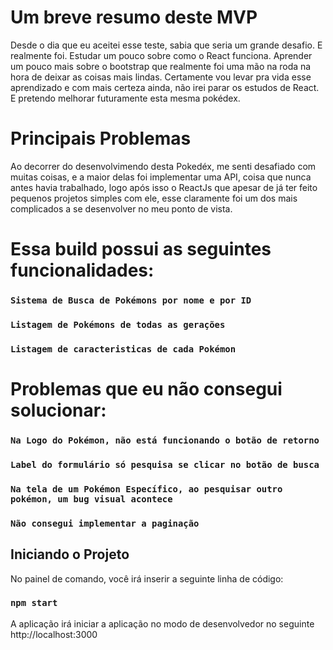# Um breve resumo deste MVP

Desde o dia que eu aceitei esse teste, sabia que seria um grande desafio. E realmente foi. Estudar um pouco sobre como o React funciona. Aprender um pouco mais sobre o bootstrap que realmente foi uma mão na roda na hora de deixar as coisas mais lindas. Certamente vou levar pra vida esse aprendizado e com mais certeza ainda, não irei parar os estudos de React. E pretendo melhorar futuramente esta mesma pokédex.

# Principais Problemas

Ao decorrer do desenvolvimendo desta Pokedéx, me senti desafiado com muitas coisas, e a maior delas foi implementar uma API, coisa que nunca antes havia trabalhado, logo após isso o ReactJs que apesar de já ter feito pequenos projetos simples com ele, esse claramente foi um dos mais complicados a se desenvolver no meu ponto de vista.

# Essa build possui as seguintes funcionalidades:
### `Sistema de Busca de Pokémons por nome e por ID`
### `Listagem de Pokémons de todas as gerações`
### `Listagem de caracteristicas de cada Pokémon`

# Problemas que eu não consegui solucionar:
### `Na Logo do Pokémon, não está funcionando o botão de retorno`
### `Label do formulário só pesquisa se clicar no botão de busca`
### `Na tela de um Pokémon Específico, ao pesquisar outro pokémon, um bug visual acontece`
### `Não consegui implementar a paginação`

## Iniciando o Projeto

No painel de comando, você irá inserir a seguinte linha de código:

### `npm start`

A aplicação irá iniciar a aplicação no modo de desenvolvedor no seguinte http://localhost:3000
